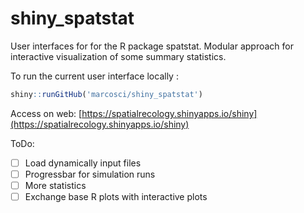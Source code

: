 # shiny_spatstat
User interfaces for for the R package spatstat.
Modular approach for interactive visualization of some summary statistics.

To run the current user interface locally :

```r
shiny::runGitHub('marcosci/shiny_spatstat')
```

Access on web: [https://spatialrecology.shinyapps.io/shiny](https://spatialrecology.shinyapps.io/shiny)


ToDo:

- [ ] Load dynamically input files
- [ ] Progressbar for simulation runs
- [ ] More statistics
- [ ] Exchange base R plots with interactive plots